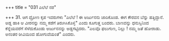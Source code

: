+++
title = "031 ಎಲೆಲೆ ನರ"

+++
 31.  ಆಗ ದ್ರೋಣ ಕೃಪ ಇವರುಗಳು "ಎಲೆಲೆ ! ಈ ಅರ್ಜುನನು ಜಾರಿಕೊಂಡ. ಈಗ ಕೌರವನ ಬೆನ್ನು ಹತ್ತಿದ್ದಾನೆ. ಅಡ್ಡ ಹಾಕಿ ಆ ವೀರನನ್ನು ನಮ್ಮ ಕಡೆಗೆ ತಿರುಗಿಸಿಕೊಳ್ಳಿ" ಎಂದು ಕೂಗುತ್ತ ಬಂದರು. ಬಾಣವನ್ನು ಧನುಸ್ಸಿನಿಂದ ಕೆನ್ನೆಯವರೆಗೆ ಸೆಳೆದುಕೊಂಡು ಅರ್ಜುನನನ್ನು ಅಡ್ಡಗಟ್ಟಿದರು. "ಎಲವೊ ಫಲುಗುಣ, ನಿಲ್ಲು ! ನಮ್ಮ ಜತೆ ಹೋರಾಡು. ಅನಂತರ ಠೀವಿಯಿಂದ ಹೋಗುವೆಯಂತೆ" ಎಂದರು.